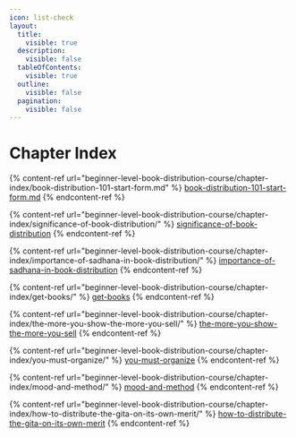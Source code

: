 ```yaml
---
icon: list-check
layout:
  title:
    visible: true
  description:
    visible: false
  tableOfContents:
    visible: true
  outline:
    visible: false
  pagination:
    visible: false
---
```


# Chapter Index

{% content-ref url="beginner-level-book-distribution-course/chapter-index/book-distribution-101-start-form.md" %}
[book-distribution-101-start-form.md](beginner-level-book-distribution-course/chapter-index/book-distribution-101-start-form.md)
{% endcontent-ref %}

{% content-ref url="beginner-level-book-distribution-course/chapter-index/significance-of-book-distribution/" %}
[significance-of-book-distribution](beginner-level-book-distribution-course/chapter-index/significance-of-book-distribution/)
{% endcontent-ref %}

{% content-ref url="beginner-level-book-distribution-course/chapter-index/importance-of-sadhana-in-book-distribution/" %}
[importance-of-sadhana-in-book-distribution](beginner-level-book-distribution-course/chapter-index/importance-of-sadhana-in-book-distribution/)
{% endcontent-ref %}

{% content-ref url="beginner-level-book-distribution-course/chapter-index/get-books/" %}
[get-books](beginner-level-book-distribution-course/chapter-index/get-books/)
{% endcontent-ref %}

{% content-ref url="beginner-level-book-distribution-course/chapter-index/the-more-you-show-the-more-you-sell/" %}
[the-more-you-show-the-more-you-sell](beginner-level-book-distribution-course/chapter-index/the-more-you-show-the-more-you-sell/)
{% endcontent-ref %}

{% content-ref url="beginner-level-book-distribution-course/chapter-index/you-must-organize/" %}
[you-must-organize](beginner-level-book-distribution-course/chapter-index/you-must-organize/)
{% endcontent-ref %}

{% content-ref url="beginner-level-book-distribution-course/chapter-index/mood-and-method/" %}
[mood-and-method](beginner-level-book-distribution-course/chapter-index/mood-and-method/)
{% endcontent-ref %}

{% content-ref url="beginner-level-book-distribution-course/chapter-index/how-to-distribute-the-gita-on-its-own-merit/" %}
[how-to-distribute-the-gita-on-its-own-merit](beginner-level-book-distribution-course/chapter-index/how-to-distribute-the-gita-on-its-own-merit/)
{% endcontent-ref %}

